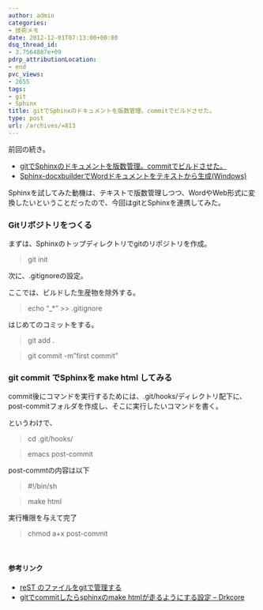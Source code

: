 ```yaml
---
author: admin
categories:
- 技術メモ
date: 2012-12-01T07:13:00+00:00
dsq_thread_id:
- 3.7564887e+09
pdrp_attributionLocation:
- end
pvc_views:
- 2655
tags:
- git
- Sphinx
title: gitでSphinxのドキュメントを版数管理。commitでビルドさせた。
type: post
url: /archives/=813
---
```


前回の続き。

  * [gitでSphinxのドキュメントを版数管理。commitでビルドさせた。][1]
  * [Sphinx-docxbuilderでWordドキュメントをテキストから生成(Windows)][2]

Sphinxを試してみた動機は、テキストで版数管理しつつ、WordやWeb形式に変換したいということだったので、今回はgitとSphinxを連携してみた。

### Gitリボジトリをつくる

まずは、Sphinxのトップディレクトリでgitのリポジトリを作成。

> git init

次に、.gitignoreの設定。
  
ここでは、ビルドした生産物を除外する。

> echo &#8220;_*&#8221; >> .gitignore

はじめてのコミットをする。

> git add .
  
> git commit -m&#8221;first commit&#8221;

### git commit でSphinxを make html してみる

commit後にコマンドを実行するためには、.git/hooks/ディレクトリ配下に、post-commitフォルダを作成し、そこに実行したいコマンドを書く。

というわけで、

> cd .git/hooks/
  
> emacs post-commit

post-commtの内容は以下

> #!/bin/sh
  
> make html

実行権限を与えて完了

> chmod a+x post-commit

&nbsp;

#### 参考リンク

  * [reST のファイルをgitで管理する][3]
  * [gitでcommitしたらsphinxのmake htmlが走るようにする設定 &#8211; Drkcore][4]

<div id="fastlookup_top" style="display: none;">
</div>

 [1]: https://futurismo.biz/archives/813 "gitでSphinxのドキュメントを版数管理。commitでビルドさせた。"
 [2]: https://futurismo.biz/archives/811 "Sphinx-docxbuilderでWordドキュメントをテキストから生成(Windows)"
 [3]: http://note.sicafe.net/sphinx_memo/reSTandGit.html
 [4]: http://blog.kzfmix.com/entry/1309561912